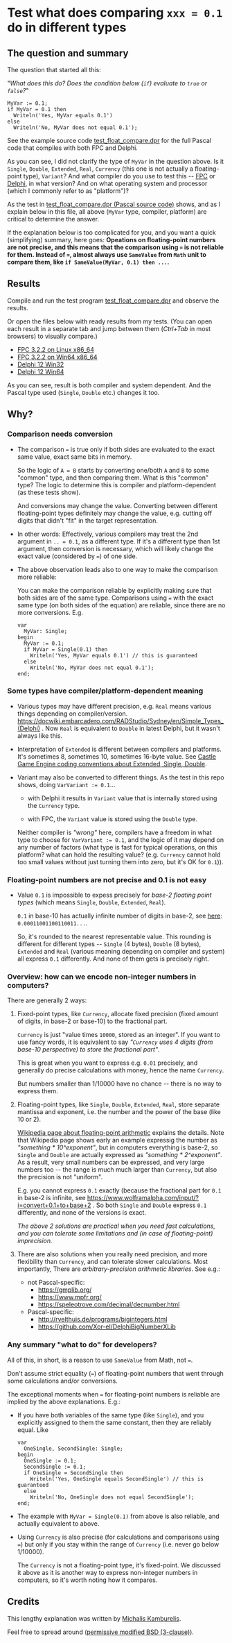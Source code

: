 # Test what does comparing `xxx = 0.1` do in different types

## The question and summary

The question that started all this:

"_What does this do? Does the condition below (`if`) evaluate to `true` or `false`?_"

```delphi
MyVar := 0.1;
if MyVar = 0.1 then
  Writeln('Yes, MyVar equals 0.1')
else
  Writeln('No, MyVar does not equal 0.1');
```

See the example source code [test_float_compare.dpr](test_float_compare.dpr) for the full Pascal code that compiles with both FPC and Delphi.

As you can see, I did not clarify the type of `MyVar` in the question above. Is it `Single`, `Double`, `Extended`, `Real`, `Currency` (this one is not actually a floating-point type), `Variant`? And what compiler do you use to test this -- [FPC](https://www.freepascal.org/) or [Delphi](https://www.embarcadero.com/products/delphi), in what version? And on what operating system and processor (which I commonly refer to as "platform")?

As the test in [test_float_compare.dpr (Pascal source code)](test_float_compare.dpr) shows, and as I explain below in this file, all above (`MyVar` type, compiler, platform) are critical to determine the answer.

If the explanation below is too complicated for you, and you want a quick (simplifying) summary, here goes: **Opeations on floating-point numbers are not precise, and this means that the comparison using `=` is not reliable for them. Instead of `=`, almost always use `SameValue` from `Math` unit to compare them, like `if SameValue(MyVar, 0.1) then ...`.**

## Results

Compile and run the test program [test_float_compare.dpr](test_float_compare.dpr) and observe the results.

Or open the files below with ready results from my tests. (You can open each result in a separate tab and jump between them (_Ctrl+Tab_ in most browsers) to visually compare.)

- [FPC 3.2.2 on Linux x86_64](result_fpc_322_linux-x86_64.txt)
- [FPC 3.2.2 on Win64 x86_64](result_fpc_322_win64-x86_64.txt)
- [Delphi 12 Win32](result_delphi_12_win32.txt)
- [Delphi 12 Win64](result_delphi_12_win64.txt)

As you can see, result is both compiler and system dependent. And the Pascal type used (`Single`, `Double` etc.) changes it too.

## Why?

### Comparison needs conversion

- The comparison `=` is true only if both sides are evaluated to the exact same value, exact same bits in memory.

    So the logic of `A = B` starts by converting one/both `A` and `B` to some "common" type, and then comparing them. What is this "common" type? The logic to determine this is compiler and platform-dependent (as these tests show).

    And conversions may change the value. Converting between different floating-point types definitely may change the value, e.g. cutting off digits that didn't "fit" in the target representation.

- In other words: Effectively, various compilers may treat the 2nd argument in `.. = 0.1`, as a different type. If it's a different type than 1st argument, then conversion is necessary, which will likely change the exact value (considered by `=`) of one side.

- The above observation leads also to one way to make the comparison more reliable:

    You can make the comparison reliable by explicitly making sure that both sides are of the same type. Comparisons using `=` with the exact same type (on both sides of the equation) are reliable, since there are no more conversions. E.g.

    ```delphi
    var
      MyVar: Single;
    begin
      MyVar := 0.1;
      if MyVar = Single(0.1) then
        Writeln('Yes, MyVar equals 0.1') // this is guaranteed
      else
        Writeln('No, MyVar does not equal 0.1');
    end;
    ```


### Some types have compiler/platform-dependent meaning

- Various types may have different precision, e.g. `Real` means various things depending on compiler/version. https://docwiki.embarcadero.com/RADStudio/Sydney/en/Simple_Types_(Delphi) . Now `Real` is equivalent to `Double` in latest Delphi, but it wasn't always like this.

- Interpretation of `Extended` is different between compilers and platforms. It's sometimes 8, sometimes 10, sometimes 16-byte value. See [Castle Game Engine coding conventions about Extended, Single, Double](https://castle-engine.io/coding_conventions#no_extended).

- Variant may also be converted to different things. As the test in this repo shows, doing `VarVariant := 0.1`...

    - with Delphi it results in `Variant` value that is internally stored using the `Currency` type.

    - with FPC, the `Variant` value is stored using the `Double` type.

    Neither compiler is _"wrong"_ here, compilers have a freedom in what type to choose for `VarVariant := 0.1`, and the logic of it may depend on any number of factors (what type is fast for typical operations, on this platform? what can hold the resulting value? (e.g. `Currency` cannot hold too small values without just turning them into zero, but it's OK for `0.1`)).

### Floating-point numbers are not precise and 0.1 is not easy

- Value `0.1` is impossible to expess precisely for _base-2 floating point types_ (which means `Single`, `Double`, `Extended`, `Real`).

    `0.1` in base-10 has actually infinite number of digits in base-2, see [here](https://www.wolframalpha.com/input/?i=convert+0.1+to+base+2): `0.00011001100110011...`.

    So, it's rounded to the nearest representable value. This rounding is different for different types -- `Single` (4 bytes), `Double` (8 bytes), `Extended` and `Real` (various meaning depending on compiler and system) all express `0.1` differently. And none of them gets is precisely right.

### Overview: how can we encode non-integer numbers in computers?

There are generally 2 ways:

1. Fixed-point types, like `Currency`, allocate fixed precision (fixed amount of digits, in base-2 or base-10) to the fractional part.

    `Currency` is just "value times `10000`, stored as an integer". If you want to use fancy words, it is equivalent to say _"`Currency` uses 4 digits (from base-10 perspective) to store the fractional part"_.

    This is great when you want to express e.g. `0.01` precisely, and generally do precise calculations with money, hence the name `Currency`.

    But numbers smaller than 1/10000 have no chance -- there is no way to express them.

2. Floating-point types, like `Single`, `Double`, `Extended`, `Real`, store separate mantissa and exponent, i.e. the number and the power of the base (like 10 or 2).

    [Wikipedia page about floating-point arithmetic](https://en.wikipedia.org/wiki/Floating-point_arithmetic) explains the details. Note that Wikipedia page shows early an example expressig the number as _"something * 10^exponent"_, but in computers everything is base-2, so `Single` and `Double` are actually expressed as _"something * 2^exponent"_. As a result, very small numbers can be expressed, and very large numbers too -- the range is much much larger than `Currency`, but also the precision is not "uniform".

    E.g. you cannot express `0.1` exactly (because the fractional part for `0.1` in base-2 is infinite, see https://www.wolframalpha.com/input/?i=convert+0.1+to+base+2 . So both `Single` and `Double` express `0.1` differently, and none of the versions is exact.

    _The above 2 solutions are practical when you need fast calculations, and you can tolerate some limitations and (in case of floating-point) imprecision._

3. There are also solutions when you really need precision, and more flexibility than `Currency`, and can tolerate slower calculations. Most importantly, There are _arbitrary-precision arithmetic libraries_. See e.g.:

    - not Pascal-specific:
        - https://gmplib.org/
        - https://www.mpfr.org/
        - https://speleotrove.com/decimal/decnumber.html
    - Pascal-specific:
        - http://rvelthuis.de/programs/bigintegers.html
        - https://github.com/Xor-el/DelphiBigNumberXLib

### Any summary "what to do" for developers?

All of this, in short, is a reason to use `SameValue` from Math, not `=`.

Don't assume strict equality (`=`) of floating-point numbers that went through some calculations and/or conversions.

The exceptional moments when `=` for floating-point numbers is reliable are implied by the above explanations. E.g.:

- If you have both variables of the same type (like `Single`), and you explicitly assigned to them the same constant, then they are reliably equal. Like

    ```delphi
    var
      OneSingle, SecondSingle: Single;
    begin
      OneSingle := 0.1;
      SecondSingle := 0.1;
      if OneSingle = SecondSingle then
        Writeln('Yes, OneSingle equals SecondSingle') // this is guaranteed
      else
        Writeln('No, OneSingle does not equal SecondSingle');
    end;
    ```

- The example with `MyVar = Single(0.1)` from above is also reliable, and actually equivalent to above.

- Using `Currency` is also precise (for calculations and comparisons using `=`) but only if you stay within the range of `Currency` (i.e. never go below 1/10000).

    The `Currency` is not a floating-point type, it's fixed-point. We discussed it above as it is another way to express non-integer numbers in computers, so it's worth noting how it compares.

## Credits

This lengthy explanation was written by [Michalis Kamburelis](https://michalis.xyz/).

Feel free to spread around ([permissive modified BSD (3-clause)](LICENSE)).
